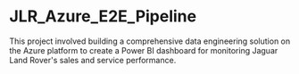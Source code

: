 # JLR_Azure_E2E_Pipeline
This project involved building a comprehensive data engineering solution on the Azure platform to create a Power BI dashboard for monitoring Jaguar Land Rover's sales and service performance.
